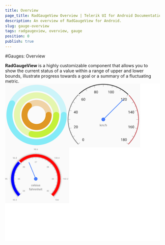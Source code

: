 ```yaml
---
title: Overview
page_title: RadGaugeView Overview | Telerik UI for Android Documentation
description: An overview of RadGaugeView for Android.
slug: gauge-overview
tags: radgaugeview, overview, gauge
position: 0
publish: true
---
```


#Gauges: Overview

**RadGaugeView** is a highly customizable component that allows you to show the current status of a value within a range of upper and lower bounds, illustrate progress towards a goal or a summary of a fluctuating metric.
![TelerikUI-Gauges-Overview](images/gauges-overview.png "Three radial gauges.")
